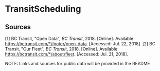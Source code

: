 # TransitScheduling


## Sources

[1] BC Transit, "Open Data", *BC Transit*, 2018. [Online]. Available: https://bctransit.com/*/footer/open-data. [Accessed: Jul. 22, 2018].
[2] BC Transit, "Our Fleet", *BC Transit*, 2018. [Online]. Available: https://bctransit.com/*/about/fleet. [Accessed: Jul. 21, 2018].


NOTE: Links and sources for public data will be provided in the README
